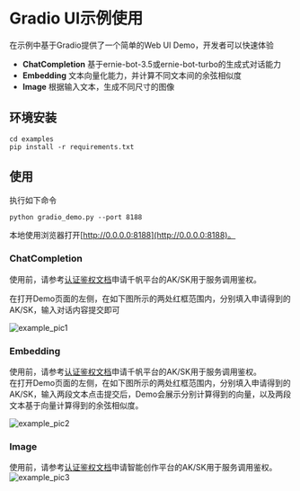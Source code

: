 # Gradio UI示例使用

在示例中基于Gradio提供了一个简单的Web UI Demo，开发者可以快速体验

- **ChatCompletion** 基于ernie-bot-3.5或ernie-bot-turbo的生成式对话能力
- **Embedding** 文本向量化能力，并计算不同文本间的余弦相似度
- **Image** 根据输入文本，生成不同尺寸的图像

## 环境安装

```
cd examples
pip install -r requirements.txt
```

## 使用

执行如下命令
```
python gradio_demo.py --port 8188
```

本地使用浏览器打开[http://0.0.0.0:8188](http://0.0.0.0:8188)。

### ChatCompletion

使用前，请参考[认证鉴权文档](../docs/authentication.md#%E7%94%B3%E8%AF%B7%E5%8D%83%E5%B8%86%E5%A4%A7%E6%A8%A1%E5%9E%8B%E5%B9%B3%E5%8F%B0%E7%9A%84aksk)申请千帆平台的AK/SK用于服务调用鉴权。

在打开Demo页面的左侧，在如下图所示的两处红框范围内，分别填入申请得到的AK/SK，输入对话内容提交即可

![example_pic1](https://user-images.githubusercontent.com/19339784/263580266-af87d38b-1b2e-4839-95a8-0f17678d038c.png)

### Embedding
使用前，请参考[认证鉴权文档](../docs/authentication.md#%E7%94%B3%E8%AF%B7%E5%8D%83%E5%B8%86%E5%A4%A7%E6%A8%A1%E5%9E%8B%E5%B9%B3%E5%8F%B0%E7%9A%84aksk)申请千帆平台的AK/SK用于服务调用鉴权。  
在打开Demo页面的左侧，在如下图所示的两处红框范围内，分别填入申请得到的AK/SK，输入两段文本点击提交后，Demo会展示分别计算得到的向量，以及两段文本基于向量计算得到的余弦相似度。

![example_pic2](https://user-images.githubusercontent.com/19339784/263580283-9d31a443-5bda-4258-9db7-d8e5e9f56611.png)

### Image
使用前，请参考[认证鉴权文档](../docs/authentication.md#%E7%94%B3%E8%AF%B7%E6%99%BA%E8%83%BD%E5%88%9B%E4%BD%9C%E5%B9%B3%E5%8F%B0%E7%9A%84aksk)申请智能创作平台的AK/SK用于服务调用鉴权。
![example_pic3](https://user-images.githubusercontent.com/19339784/263580304-5e1e75ce-dcf5-4b62-8b95-fe3f59be2598.png)
